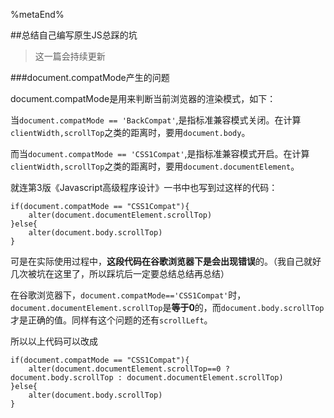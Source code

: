<!--title: 总结自己编写原生JS总踩的坑-->
<!--date: 2016-06-14-->
<!--tags: javascript-->
<!--abstract: 对平时编写原生js总会放的错，或者总会忘记的东西记录下来。这一篇会持续更新。-->

%metaEnd%


##总结自己编写原生JS总踩的坑

> 这一篇会持续更新

###document.compatMode产生的问题

document.compatMode是用来判断当前浏览器的渲染模式，如下：

当`document.compatMode == 'BackCompat'`,是指标准兼容模式关闭。在计算`clientWidth,scrollTop`之类的距离时，要用`document.body`。

而当`document.compatMode == 'CSS1Compat'`,是指标准兼容模式开启。在计算`clientWidth,scrollTop`之类的距离时，要用`document.documentElement`。

就连第3版《Javascript高级程序设计》一书中也写到过这样的代码：
	
	if(document.compatMode == "CSS1Compat"){
		alter(document.documentElement.scrollTop)
	}else{
		alter(document.body.scrollTop)
	}

可是在实际使用过程中，**这段代码在谷歌浏览器下是会出现错误**的。（我自己就好几次被坑在这里了，所以踩坑后一定要总结总结再总结）

在谷歌浏览器下，`document.compatMode=='CSS1Compat'`时，`document.documentElement.scrollTop`是**等于0**的，而`document.body.scrollTop`才是正确的值。同样有这个问题的还有`scrollLeft`。

所以以上代码可以改成

	if(document.compatMode == "CSS1Compat"){
		alter(document.documentElement.scrollTop==0 ? document.body.scrollTop : document.documentElement.scrollTop)
	}else{
		alter(document.body.scrollTop)
	}